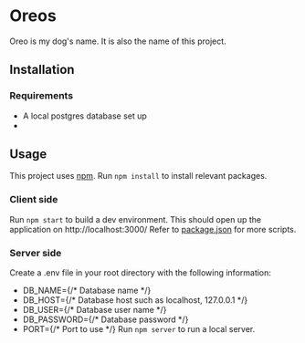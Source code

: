 # Oreos

Oreo is my dog's name. It is also the name of this project.

## Installation

### Requirements
+ A local postgres database set up 
+ 

## Usage
This project uses [npm](https://www.npmjs.com/). 
Run `npm install` to install relevant packages.
### Client side
Run `npm start` to build a dev environment. This should open up the application on http://localhost:3000/
Refer to [package.json](https://github.com/nhironaka/oreos/blob/master/package.json) for more scripts.

### Server side
Create a .env file in your root directory with the following information:
  - DB_NAME={/* Database name */}
  - DB_HOST={/* Database host such as localhost, 127.0.0.1 */}
  - DB_USER={/* Database user name */}
  - DB_PASSWORD={/* Database password */}
  - PORT={/* Port to use */}
Run `npm server` to run a local server.